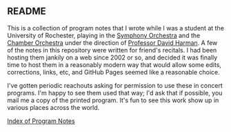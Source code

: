 ## README

This is a collection of program notes that I wrote while I was a student at the University of Rochester, playing in the [Symphony Orchestra](https://www.sas.rochester.edu/mur/ensembles/symphonyorchestra/index.html) and the [Chamber Orchestra](https://www.sas.rochester.edu/mur/ensembles/chamberorchestra/index.html) under the direction of [Professor David Harman](https://www.sas.rochester.edu/mur/people/harman_david/index.html). A few of the notes in this repository were written for friend's recitals. I had been hosting them jankily on a web since 2002 or so, and decided it was finally time to host them in a reasonably modern way that would allow some edits, corrections, links, etc, and GitHub Pages seemed like a reasonable choice. 

I've gotten periodic reachouts asking for permission to use these in concert programs. I'm happy to see them used that way; I'd ask that if possible, you mail me a copy of the printed program. It's fun to see this work show up in various places across the world.


[Index of Program Notes](./docs/index.html) 

